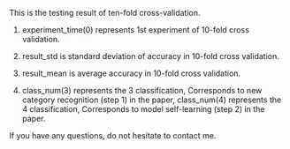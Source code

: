 This is the testing result of ten-fold cross-validation.

1. experiment_time(0) represents 1st experiment of 10-fold cross validation.

2. result_std is standard deviation of accuracy in 10-fold cross validation.

3. result_mean is average accuracy in 10-fold cross validation.

4. class_num(3) represents the 3 classification, Corresponds to new category recognition (step 1) in the paper, class_num(4) represents the 4 classification, Corresponds to model self-learning (step 2) in the paper.

If you have any questions, do not hesitate to contact me.